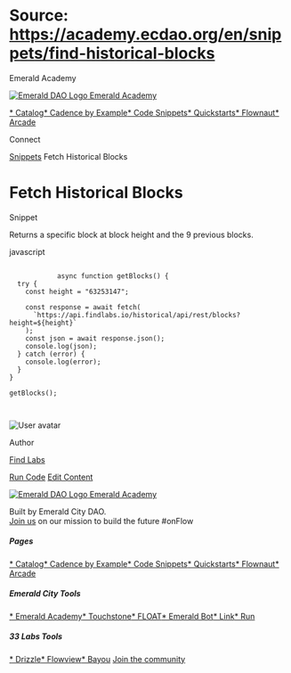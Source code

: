 # Source: https://academy.ecdao.org/en/snippets/find-historical-blocks


















Emerald Academy


[![Emerald DAO Logo](/ea-logo.png)
Emerald Academy](/en/)

[* Catalog](/en/catalog)[* Cadence by Example](/en/cadence-by-example)[* Code Snippets](/en/snippets)[* Quickstarts](/en/quickstarts)[* Flownaut](https://flownaut.ecdao.org)[* Arcade](https://arcade.ecdao.org)

Connect



[Snippets](/en/snippets)
Fetch Historical Blocks

# Fetch Historical Blocks


Snippet



Returns a specific block at block height and the 9 previous blocks.

javascript
```
		
			async function getBlocks() {
  try {
    const height = "63253147";

    const response = await fetch(
      `https://api.findlabs.io/historical/api/rest/blocks?height=${height}`
    );
    const json = await response.json();
    console.log(json);
  } catch (error) {
    console.log(error);
  }
}

getBlocks();
		 
	
```


![User avatar](/avatars/find-labs.jpg)

Author

[Find Labs](https://twitter.com/findlabs)


[Run Code](https://codesandbox.io/s/find-historical-blocks-ky689v?file=/src/index.js:0-333)
[Edit Content](https://github.com/emerald-dao/emerald-academy-v2/tree/main/src/lib/content/snippets/find-historical-blocks/readme.md)


[![Emerald DAO Logo](/ea-logo.png)
Emerald Academy](/en/)

Built by Emerald City DAO.  
[Join us](https://discord.gg/emerald-city-906264258189332541) on our mission to build the future #onFlow


##### Pages

[* Catalog](/en/catalog)[* Cadence by Example](/en/cadence-by-example)[* Code Snippets](/en/snippets)[* Quickstarts](/en/quickstarts)[* Flownaut](https://flownaut.ecdao.org)[* Arcade](https://arcade.ecdao.org)
##### Emerald City Tools

[* Emerald Academy](https://academy.ecdao.org/)[* Touchstone](https://touchstone.city/)[* FLOAT](https://floats.city/)[* Emerald Bot](https://bot.ecdao.org/)[* Link](https://link.ecdao.org/)[* Run](https://run.ecdao.org/)
##### 33 Labs Tools

[* Drizzle](https://drizzle33.app/)[* Flowview](https://flowview.app/)[* Bayou](https://bayou33.app/)
[Join the community](https://discord.gg/emerald-city-906264258189332541)



